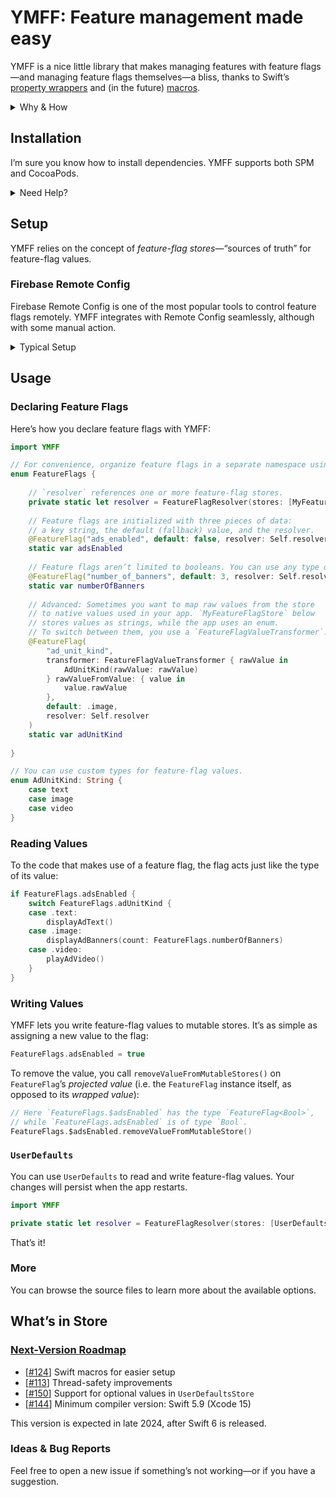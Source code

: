 # YMFF: Feature management made easy

YMFF is a nice little library that makes managing features with feature flags—and managing feature flags themselves—a bliss, thanks to Swift’s [property wrappers](https://docs.swift.org/swift-book/documentation/the-swift-programming-language/properties/#Property-Wrappers) and (in the future) [macros](https://docs.swift.org/swift-book/documentation/the-swift-programming-language/macros).

<details>
<summary>Why & How</summary>

Every company I worked for needed a way to manage availability of features in the apps already shipped to the users. Surprisingly, [*feature flags*](https://en.wikipedia.org/wiki/Feature_toggle) (a.k.a. *feature toggles* a.k.a. *feature switches*) tend to cause a lot of struggle.

**I aspire to change that.**

YMFF ships completely ready-to-use, right out of the box: you get everything you need to get started in just a few lines of code.

</details>

## Installation

I’m sure you know how to install dependencies. YMFF supports both SPM and CocoaPods.

<details>
<summary>Need Help?</summary>

### Swift Package Manager (SPM)

To add YMFF to your project, use Xcode’s built-in support for Swift packages. Click File → Add Package Dependencies, and paste the following URL into the search field:

```
https://github.com/yakovmanshin/YMFF
```

You’re then prompted to select the version to install and indicate the desired update policy. I recommend starting with the latest version (it’s selected automatically), and choosing “up to next major” as the update rule. Then select the target you want to link YMFF to. Click Finish—and you’re ready to go!

If you need to use YMFF in another Swift package, add it to the `Package.swift` file as a dependency:

```swift
.package(url: "https://github.com/yakovmanshin/YMFF", from: "4.0.0")
```

### CocoaPods

YMFF supports installation via [CocoaPods](https://youtu.be/iEAjvNRdZa0), but please keep in mind this support is provided on the best-effort basis.

Add the following to your Podfile:

```ruby
pod 'YMFF', '~> 4.0'
```

</details>

## Setup

YMFF relies on the concept of *feature-flag stores*—“sources of truth” for feature-flag values.

### Firebase Remote Config

Firebase Remote Config is one of the most popular tools to control feature flags remotely. YMFF integrates with Remote Config seamlessly, although with some manual action.

<details>
<summary>Typical Setup</summary>

```swift
import FirebaseRemoteConfig
import YMFFProtocols

extension RemoteConfig: SynchronousFeatureFlagStore {
    
    public func valueSync<Value>(for key: FeatureFlagKey) -> Result<Value, FeatureFlagStoreError> {
        // Remote Config returns a default value if the requested key doesn’t exist,
        // so you need to check the key for existence explicitly.
        guard allKeys(from: .remote).contains(key) else {
            return .failure(.valueNotFound)
        }
        
        let remoteConfigValue = self[key]
        
        let value: Value?
        // You need to use different `RemoteConfigValue` methods, depending on the return type.
        // I know, it doesn’t look fancy.
        switch Value.self {
        case is Bool.Type:
            value = remoteConfigValue.boolValue as? Value
        case is Data.Type:
            value = remoteConfigValue.dataValue as? Value
        case is Double.Type:
            value = remoteConfigValue.numberValue.doubleValue as? Value
        case is Int.Type:
            value = remoteConfigValue.numberValue.intValue as? Value
        case is String.Type:
            value = remoteConfigValue.stringValue as? Value
        default:
            value = nil
        }
        
        if let value {
            return .success(value)
        } else {
            return .failure(.typeMismatch)
        }
    }
    
}
```

`RemoteConfig` is now a valid *feature-flag store*.

Alternatively, you can create a custom wrapper object. That’s what I do in my projects to avoid tight coupling.

</details>

## Usage

### Declaring Feature Flags

Here’s how you declare feature flags with YMFF:

```swift
import YMFF

// For convenience, organize feature flags in a separate namespace using an enum.
enum FeatureFlags {
    
    // `resolver` references one or more feature-flag stores.
    private static let resolver = FeatureFlagResolver(stores: [MyFeatureFlagStore.shared])
    
    // Feature flags are initialized with three pieces of data:
    // a key string, the default (fallback) value, and the resolver.
    @FeatureFlag("ads_enabled", default: false, resolver: Self.resolver)
    static var adsEnabled
    
    // Feature flags aren’t limited to booleans. You can use any type of value!
    @FeatureFlag("number_of_banners", default: 3, resolver: Self.resolver)
    static var numberOfBanners
    
    // Advanced: Sometimes you want to map raw values from the store
    // to native values used in your app. `MyFeatureFlagStore` below
    // stores values as strings, while the app uses an enum.
    // To switch between them, you use a `FeatureFlagValueTransformer`.
    @FeatureFlag(
        "ad_unit_kind",
        transformer: FeatureFlagValueTransformer { rawValue in
            AdUnitKind(rawValue: rawValue)
        } rawValueFromValue: { value in
            value.rawValue
        },
        default: .image,
        resolver: Self.resolver
    )
    static var adUnitKind
    
}

// You can use custom types for feature-flag values.
enum AdUnitKind: String {
    case text
    case image
    case video
}
```

### Reading Values

To the code that makes use of a feature flag, the flag acts just like the type of its value:

```swift
if FeatureFlags.adsEnabled {
    switch FeatureFlags.adUnitKind {
    case .text:
        displayAdText()
    case .image:
        displayAdBanners(count: FeatureFlags.numberOfBanners)
    case .video:
        playAdVideo()
    }
}
```

### Writing Values

YMFF lets you write feature-flag values to mutable stores. It’s as simple as assigning a new value to the flag:

```swift
FeatureFlags.adsEnabled = true
```

To remove the value, you call `removeValueFromMutableStores()` on `FeatureFlag`’s *projected value* (i.e. the `FeatureFlag` instance itself, as opposed to its *wrapped value*):

```swift
// Here `FeatureFlags.$adsEnabled` has the type `FeatureFlag<Bool>`, 
// while `FeatureFlags.adsEnabled` is of type `Bool`.
FeatureFlags.$adsEnabled.removeValueFromMutableStore()
```

### `UserDefaults`

You can use `UserDefaults` to read and write feature-flag values. Your changes will persist when the app restarts.

```swift
import YMFF

private static let resolver = FeatureFlagResolver(stores: [UserDefaultsStore()])
```

That’s it!

### More

You can browse the source files to learn more about the available options.

## What’s in Store

### [Next-Version Roadmap](https://github.com/yakovmanshin/YMFF/milestone/11)
* [[#124](https://github.com/yakovmanshin/YMFF/issues/124)] Swift macros for easier setup
* [[#113](https://github.com/yakovmanshin/YMFF/issues/113)] Thread-safety improvements
* [[#150](https://github.com/yakovmanshin/YMFF/issues/150)] Support for optional values in `UserDefaultsStore`
* [[#144](https://github.com/yakovmanshin/YMFF/issues/144)] Minimum compiler version: Swift 5.9 (Xcode 15)

This version is expected in late 2024, after Swift 6 is released.

### Ideas & Bug Reports

Feel free to open a new issue if something’s not working—or if you have a suggestion.
